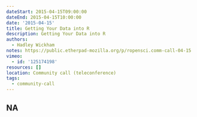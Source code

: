 ```yaml
---
dateStart: 2015-04-15T09:00:00
dateEnd: 2015-04-15T10:00:00
date: '2015-04-15'
title: Getting Your Data into R
description: Getting Your Data into R
authors: 
  - Hadley Wickham
notes: https://public.etherpad-mozilla.org/p/ropensci.comm-call-04-15
vimeo:
  - id: '125174198'
resources: []
location: Community call (teleconference)
tags:
  - community-call
---
```

NA
---
